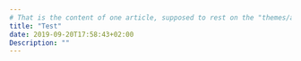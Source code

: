 ```yaml
---
# That is the content of one article, supposed to rest on the "themes/archetype/events.md"
title: "Test"
date: 2019-09-20T17:58:43+02:00
Description: ""
---
```


